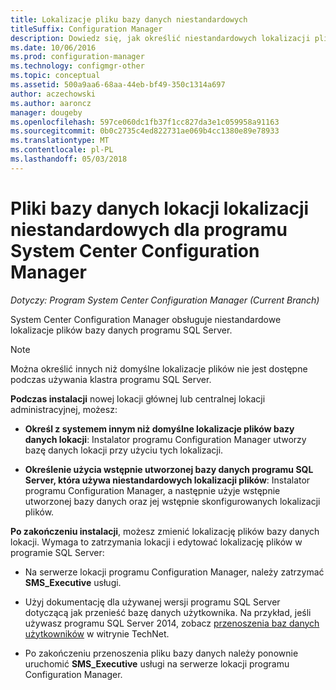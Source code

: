```yaml
---
title: Lokalizacje pliku bazy danych niestandardowych
titleSuffix: Configuration Manager
description: Dowiedz się, jak określić niestandardowych lokalizacji plików bazy danych programu SQL Server.
ms.date: 10/06/2016
ms.prod: configuration-manager
ms.technology: configmgr-other
ms.topic: conceptual
ms.assetid: 500a9aa6-68aa-44eb-bf49-350c1314a697
author: aczechowski
ms.author: aaroncz
manager: dougeby
ms.openlocfilehash: 597ce060dc1fb37f1cc827da3e1c059958a91163
ms.sourcegitcommit: 0b0c2735c4ed822731ae069b4cc1380e89e78933
ms.translationtype: MT
ms.contentlocale: pl-PL
ms.lasthandoff: 05/03/2018
---
```

# <a name="custom-locations-for-system-center-configuration-manager-site-database-files"></a>Pliki bazy danych lokacji lokalizacji niestandardowych dla programu System Center Configuration Manager

*Dotyczy: Program System Center Configuration Manager (Current Branch)*

 System Center Configuration Manager obsługuje niestandardowe lokalizacje plików bazy danych programu SQL Server.  

> [!NOTE]  
>  Można określić innych niż domyślne lokalizacje plików nie jest dostępne podczas używania klastra programu SQL Server.  

 **Podczas instalacji** nowej lokacji głównej lub centralnej lokacji administracyjnej, możesz:  

-   **Określ z systemem innym niż domyślne lokalizacje plików bazy danych lokacji**: Instalator programu Configuration Manager utworzy bazę danych lokacji przy użyciu tych lokalizacji.  

-   **Określenie użycia wstępnie utworzonej bazy danych programu SQL Server, która używa niestandardowych lokalizacji plików**:  Instalator programu Configuration Manager, a następnie użyje wstępnie utworzonej bazy danych oraz jej wstępnie skonfigurowanych lokalizacji plików.  

**Po zakończeniu instalacji**, możesz zmienić lokalizację plików bazy danych lokacji. Wymaga to zatrzymania lokacji i edytować lokalizację plików w programie SQL Server:  

-   Na serwerze lokacji programu Configuration Manager, należy zatrzymać **SMS_Executive** usługi.  

-   Użyj dokumentację dla używanej wersji programu SQL Server dotyczącą jak przenieść bazę danych użytkownika. Na przykład, jeśli używasz programu SQL Server 2014, zobacz [przenoszenia baz danych użytkowników](https://technet.microsoft.com/library/ms345483\(v=sql.120\).aspx) w witrynie TechNet.  

-   Po zakończeniu przenoszenia pliku bazy danych należy ponownie uruchomić **SMS_Executive** usługi na serwerze lokacji programu Configuration Manager.  
